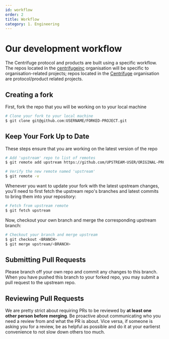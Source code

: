 ```yaml
---
id: workflow
order: 2
title: Workflow
category: 1. Engineering
---
```


# Our development workflow

The Centrifuge protocol and products are built using a specific workflow. The repos located in the [centrifugeinc](https://github.com/centrifugeinc) organisation will be specific to organisation-related projects; repos located in the [Centrifuge](https://github.com/centrifuge) organisation are protocol/product related projects.

## Creating a fork

First, fork the repo that you will be working on to your local machine

```bash
# Clone your fork to your local machine
$ git clone git@github.com:USERNAME/FORKED-PROJECT.git
```

## Keep Your Fork Up to Date

These steps ensure that you are working on the latest version of the repo

```bash
# Add 'upstream' repo to list of remotes
$ git remote add upstream https://github.com/UPSTREAM-USER/ORIGINAL-PROJECT.git

# Verify the new remote named 'upstream'
$ git remote -v
```

Whenever you want to update your fork with the latest upstream changes, you'll need to first fetch the upstream repo's branches and latest commits to bring them into your repository:

```bash
# Fetch from upstream remote
$ git fetch upstream
```

Now, checkout your own branch and merge the corresponding upstream branch:

```bash
# Checkout your branch and merge upstream
$ git checkout <BRANCH>
$ git merge upstream/<BRANCH>
```

## Submitting Pull Requests

Please branch off your own repo and commit any changes to this branch. When you have pushed this branch to your forked repo, you may submit a pull request to the upstream repo.

## Reviewing Pull Requests
We are pretty strict about requiring PRs to be reviewed by **at least one other person before merging**. Be proactive about communicating who you need a review from and what the PR is about. Vice versa, if someone is asking you for a review, be as helpful as possible and do it at your earlierst convenience to not slow down others too much.
